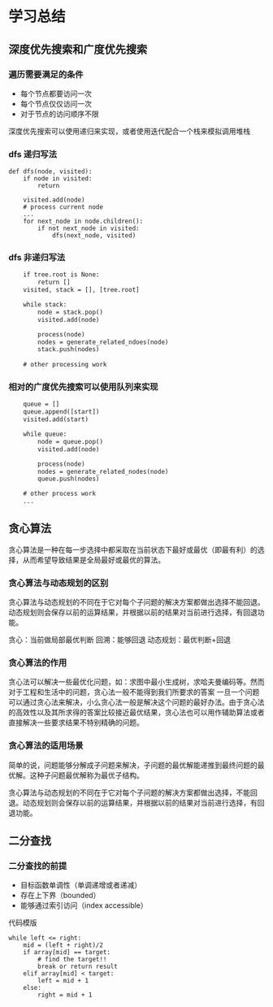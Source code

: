 # 学习总结

## 深度优先搜索和广度优先搜索

### 遍历需要满足的条件

- 每个节点都要访问一次
- 每个节点仅仅访问一次
- 对于节点的访问顺序不限

深度优先搜索可以使用递归来实现，或者使用迭代配合一个栈来模拟调用堆栈

### dfs 递归写法

```visited = set()
def dfs(node, visited):
    if node in visited:
        return

    visited.add(node)
    # process current node
    ...
    for next_node in node.children():
        if not next_node in visited:
            dfs(next_node, visited)
```

### dfs 非递归写法

```def dfs(self, tree):
    if tree.root is None:
        return []
    visited, stack = [], [tree.root]

    while stack:
        node = stack.pop()
        visited.add(node)

        process(node)
        nodes = generate_related_ndoes(node)
        stack.push(nodes)
    
    # other processing work
```

### 相对的广度优先搜索可以使用队列来实现

```def bfs(graph, start, end):
    queue = []
    queue.append([start])
    visited.add(start)

    while queue:
        node = queue.pop()
        visited.add(node)

        process(node)
        nodes = generate_related_nodes(node)
        queue.push(nodes)

    # other process work
    ...
```

## 贪心算法

贪心算法是一种在每一步选择中都采取在当前状态下最好或最优（即最有利）的选择，从而希望导致结果是全局最好或最优的算法。

### 贪心算法与动态规划的区别

贪心算法与动态规划的不同在于它对每个子问题的解决方案都做出选择不能回退。
动态规划则会保存以前的运算结果，并根据以前的结果对当前进行选择，有回退功能。

贪心：当前做局部最优判断
回溯：能够回退
动态规划：最优判断+回退

### 贪心算法的作用

贪心法可以解决一些最优化问题，如：求图中最小生成树，求哈夫曼编码等。然而对于工程和生活中的问题，贪心法一般不能得到我们所要求的答案
一旦一个问题可以通过贪心法来解决，小么贪心法一般是解决这个问题的最好办法。由于贪心法的高效性以及其所求得的答案比较接近最优结果，贪心法也可以用作辅助算法或者直接解决一些要求结果不特别精确的问题。

### 贪心算法的适用场景

简单的说，问题能够分解成子问题来解决，子问题的最优解能递推到最终问题的最优解。这种子问题最优解称为最优子结构。

贪心算法与动态规划的不同在于它对每个子问题的解决方案都做出选择，不能回退。动态规划则会保存以前的运算结果，并根据以前的结果对当前进行选择，有回退功能。

## 二分查找

### 二分查找的前提

- 目标函数单调性（单调递增或者递减）
- 存在上下界（bounded）
- 能够通过索引访问（index accessible）

代码模版
```left, right = 0, len(array)-1
while left <= right:
	mid = (left + right)/2
	if array[mid] == target:
		# find the target!!
		break or return result
	elif array[mid] < target:
		left = mid + 1
	else:
		right = mid + 1
```